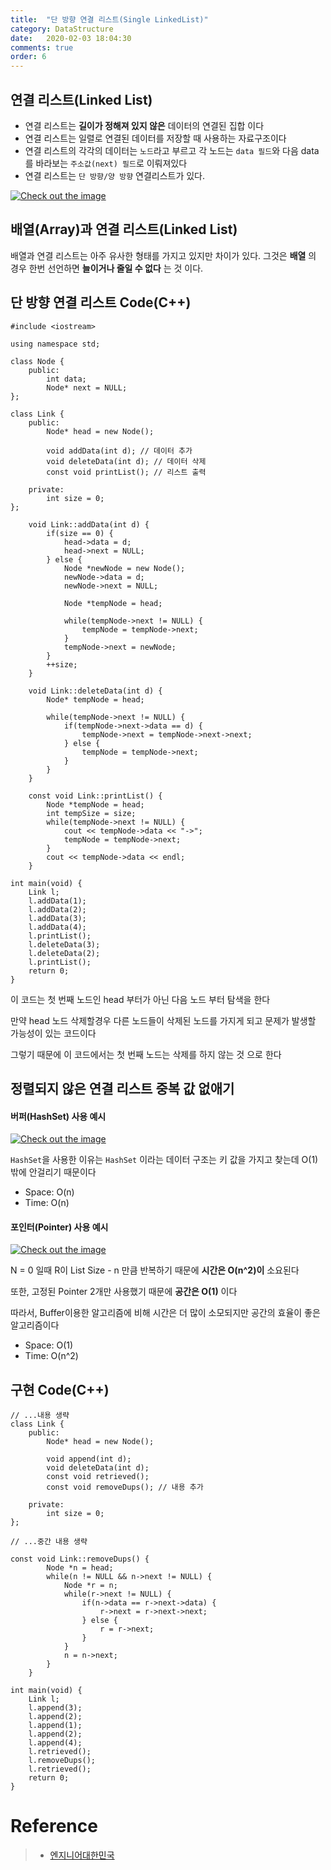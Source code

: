 ```yaml
---
title:  "단 방향 연결 리스트(Single LinkedList)"
category: DataStructure
date:   2020-02-03 18:04:30
comments: true
order: 6
---
```


## 연결 리스트(Linked List)
* 연결 리스트는 __길이가 정해져 있지 않은__ 데이터의 연결된 집합 이다
* 연결 리스트는 일렬로 연결된 데이터를 저장할 때 사용하는 자료구조이다
* 연결 리스트의 각각의 데이터는 `노드`라고 부르고 각 노드는 `data 필드`와 다음 data를 바라보는 `주소값(next) 필드`로 이뤄져있다  
* 연결 리스트는 `단 방향/양 방향` 연결리스트가 있다.

<a href="{{ site.datastructure_img }}/linkedlist1.JPG" data-lightbox="falcon9-large" data-title="Check out the image">
  <img src="{{ site.datastructure_img }}/linkedlist1.JPG" title="Check out the image">
</a>

## 배열(Array)과 연결 리스트(Linked List)
배열과 연결 리스트는 아주 유사한 형태를 가지고 있지만 차이가 있다. 그것은 __배열__ 의 경우 한번 선언하면 __늘이거나 줄일 수 없다__ 는 것 이다.

## 단 방향 연결 리스트 Code(C++)
```
#include <iostream>

using namespace std;

class Node {
	public:
		int data;
		Node* next = NULL;
};

class Link {
	public:
		Node* head = new Node();
		
		void addData(int d); // 데이터 추가
		void deleteData(int d); // 데이터 삭제
		const void printList(); // 리스트 출력
		
	private:
		int size = 0;
};

	void Link::addData(int d) {
		if(size == 0) {
			head->data = d;
			head->next = NULL;
		} else {
			Node *newNode = new Node();
			newNode->data = d;
			newNode->next = NULL;
			
			Node *tempNode = head;
			
			while(tempNode->next != NULL) {
				tempNode = tempNode->next;
			}
			tempNode->next = newNode;
		}
		++size;
	}
	
	void Link::deleteData(int d) {
		Node* tempNode = head;
		
		while(tempNode->next != NULL) {
			if(tempNode->next->data == d) {
				tempNode->next = tempNode->next->next;
			} else {
				tempNode = tempNode->next;
			}
		}
	}
	
	const void Link::printList() {
		Node *tempNode = head;
		int tempSize = size;
		while(tempNode->next != NULL) {
			cout << tempNode->data << "->";
			tempNode = tempNode->next;
		}
		cout << tempNode->data << endl;
	}	

int main(void) {
	Link l;
	l.addData(1);
	l.addData(2);
	l.addData(3);
	l.addData(4);
	l.printList();
	l.deleteData(3);
	l.deleteData(2);
	l.printList();
	return 0;
}
```
이 코드는 첫 번째 노드인 head 부터가 아닌 다음 노드 부터 탐색을 한다

만약 head 노드 삭제할경우 다른 노드들이 삭제된 노드를 가지게 되고 문제가 발생할 가능성이 있는 코드이다

그렇기 때문에 이 코드에서는 첫 번째 노드는 삭제를 하지 않는 것 으로 한다

## 정렬되지 않은 연결 리스트 중복 값 없애기
#### 버퍼(HashSet) 사용 예시
<a href="{{ site.datastructure_img }}/linkedlist2_duplicate_buffer.JPG" data-lightbox="falcon9-large" data-title="Check out the image">
  <img src="{{ site.datastructure_img }}/linkedlist2_duplicate_buffer.JPG" title="Check out the image">
</a>

`HashSet`을 사용한 이유는 `HashSet` 이라는 데이터 구조는 키 값을 가지고 찾는데 O(1) 밖에 안걸리기 때문이다

* Space: O(n)
* Time: O(n)

#### 포인터(Pointer) 사용 예시
<a href="{{ site.datastructure_img }}/linkedlist3_duplicate_pointer.JPG" data-lightbox="falcon9-large" data-title="Check out the image">
  <img src="{{ site.datastructure_img }}/linkedlist3_duplicate_pointer.JPG" title="Check out the image">
</a>

N = 0 일때 R이 List Size - n 만큼 반복하기 때문에 __시간은 O(n^2)이__ 소요된다 

또한, 고정된 Pointer 2개만 사용했기 때문에 __공간은 O(1)__ 이다

따라서, Buffer이용한 알고리즘에 비해 시간은 더 많이 소모되지만 공간의 효율이 좋은 알고리즘이다

* Space: O(1)
* Time: O(n^2)

## 구현 Code(C++)
```
// ...내용 생략
class Link {
	public:
		Node* head = new Node();
		
		void append(int d);
		void deleteData(int d);
		const void retrieved();
		const void removeDups(); // 내용 추가
		
	private:
		int size = 0;
};

// ...중간 내용 생략

const void Link::removeDups() {
		Node *n = head;
		while(n != NULL && n->next != NULL) {
			Node *r = n;
			while(r->next != NULL) {
				if(n->data == r->next->data) {
					r->next = r->next->next;
				} else {
					r = r->next;
				}
			}
			n = n->next;
		}
	}	

int main(void) {
	Link l;
	l.append(3);
	l.append(2);
	l.append(1);
	l.append(2);
	l.append(4);
	l.retrieved();
	l.removeDups();
	l.retrieved();
	return 0;
}
```


# Reference
> * [엔지니어대한민국](https://www.youtube.com/watch?v=DzGnME1jIwY)